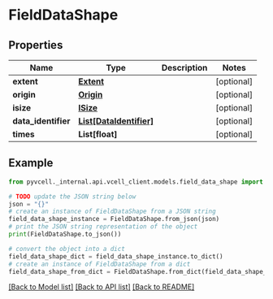 # FieldDataShape

## Properties

| Name                | Type                                          | Description | Notes      |
| ------------------- | --------------------------------------------- | ----------- | ---------- |
| **extent**          | [**Extent**](Extent.md)                       |             | [optional] |
| **origin**          | [**Origin**](Origin.md)                       |             | [optional] |
| **isize**           | [**ISize**](ISize.md)                         |             | [optional] |
| **data_identifier** | [**List[DataIdentifier]**](DataIdentifier.md) |             | [optional] |
| **times**           | **List[float]**                               |             | [optional] |

## Example

```python
from pyvcell._internal.api.vcell_client.models.field_data_shape import FieldDataShape

# TODO update the JSON string below
json = "{}"
# create an instance of FieldDataShape from a JSON string
field_data_shape_instance = FieldDataShape.from_json(json)
# print the JSON string representation of the object
print(FieldDataShape.to_json())

# convert the object into a dict
field_data_shape_dict = field_data_shape_instance.to_dict()
# create an instance of FieldDataShape from a dict
field_data_shape_from_dict = FieldDataShape.from_dict(field_data_shape_dict)
```

[[Back to Model list]](../README.md#documentation-for-models) [[Back to API list]](../README.md#documentation-for-api-endpoints) [[Back to README]](../README.md)
